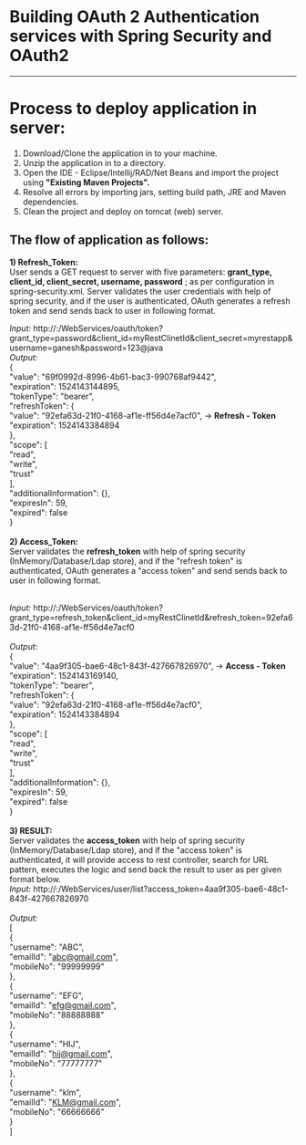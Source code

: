 # Building OAuth 2 Authentication services with Spring Security and OAuth2 
---------------------------------------------------------------------------

Process to deploy application in server:
==================================================

1. Download/Clone the application in to your machine.
2. Unzip the application in to a directory.
3. Open the IDE - Eclipse/Intellij/RAD/Net Beans and import the project using <b>"Existing Maven Projects".</b> 
4. Resolve all errors by importing jars, setting build path, JRE and Maven dependencies. 
5. Clean the project and deploy on tomcat (web) server. 


The flow of application as follows:
-----------------------------------
<b>1) Refresh_Token:</b><br/>
	User sends a GET request to server with five parameters: <b>grant_type, client_id, client_secret, username, password</b> ; as per configuration in spring-security.xml. Server validates the user credentials with help of spring security, and if the user is authenticated, OAuth generates a refresh token and send sends back to user in following format.<br/>

<i>Input:</i> http://<hostname>:<port>/WebServices/oauth/token?grant_type=password&client_id=myRestClinetId&client_secret=myrestapp&username=ganesh&password=123@java
<br/><i>Output:</i><br/>
{<br/>
	"value": "69f0992d-8996-4b61-bac3-990768af9442",		<br/>
	"expiration": 1524143144895,<br/>
	"tokenType": "bearer",<br/>
	"refreshToken": {<br/>
		"value": "92efa63d-21f0-4168-af1e-ff56d4e7acf0",	-> <b> Refresh - Token </b><br/>
		"expiration": 1524143384894<br/>
	},<br/>
	"scope": [<br/>
		"read",<br/>
		"write",<br/>
		"trust"<br/>
	],<br/>
	"additionalInformation": {},<br/>
	"expiresIn": 59,<br/>
	"expired": false<br/>
}<br/>
<br/>
<b>2) Access_Token:</b><br/>
	Server validates the <b>refresh_token</b> with help of spring security (InMemory/Database/Ldap store), and if the "refresh token" is authenticated, OAuth generates a "access token" and send sends back to user in following format.<br/><br/>
	
<i>Input:</i> http://<hostname>:<port>/WebServices/oauth/token?grant_type=refresh_token&client_id=myRestClinetId&refresh_token=92efa63d-21f0-4168-af1e-ff56d4e7acf0<br/>
<br/><i>Output:</i><br/>
{<br/>
	"value": "4aa9f305-bae6-48c1-843f-427667826970",		-> <b> Access - Token </b><br/>
	"expiration": 1524143169140,<br/>
	"tokenType": "bearer",<br/>
	"refreshToken": {<br/>
		"value": "92efa63d-21f0-4168-af1e-ff56d4e7acf0",<br/>
		"expiration": 1524143384894<br/>
	},<br/>
	"scope": [<br/>
		"read",<br/>
		"write",<br/>
		"trust"<br/>
	],<br/>
	"additionalInformation": {},<br/>
	"expiresIn": 59,<br/>
	"expired": false<br/>
}<br/>
<br/>
<b>3) RESULT:</b><br/>
	Server validates the <b>access_token</b> with help of spring security (InMemory/Database/Ldap store), and if the "access token" is authenticated, it will provide access to rest controller, search for URL pattern, executes the logic and send back the result to user as per given format below.<br/>
<i>Input:</i> http://<hostname>:<port>/WebServices/user/list?access_token=4aa9f305-bae6-48c1-843f-427667826970<br/>
<br/><i>Output:</i><br/>
[<br/>
	{<br/>
		"username": "ABC",<br/>
		"emailId": "abc@gmail.com",<br/>
		"mobileNo": "99999999"<br/>
	},<br/>
	{<br/>
		"username": "EFG",<br/>
		"emailId": "efg@gmail.com",<br/>
		"mobileNo": "88888888"<br/>
	},<br/>
	{<br/>
		"username": "HIJ",<br/>
		"emailId": "hij@gmail.com",<br/>
		"mobileNo": "77777777"<br/>
	},<br/>
	{<br/>
		"username": "klm",<br/>
		"emailId": "KLM@gmail.com",<br/>
		"mobileNo": "66666666"<br/>
	}<br/>
]<br/>
